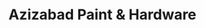 ---
title: "Azizabad Paint & Hardware"
url: /karachi/azizabad-paint-and-hardware/
shop: hardware
---